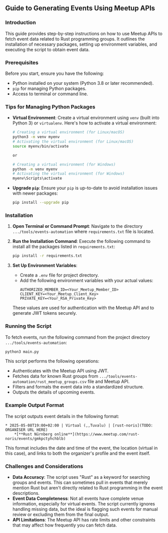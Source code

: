 ## Guide to Generating Events Using Meetup APIs

### Introduction
This guide provides step-by-step instructions on how to use Meetup APIs to fetch event data related to Rust programming groups. It outlines the installation of necessary packages, setting up environment variables, and executing the script to obtain event data.

### Prerequisites
Before you start, ensure you have the following:
- Python installed on your system (Python 3.8 or later recommended).
- `pip` for managing Python packages.
- Access to terminal or command line.

### Tips for Managing Python Packages

- **Virtual Environment**: Create a virtual environment using `venv` (built into Python 3) or `virtualenv`. Here's how to activate a virtual environment:
  ```bash
  # Creating a virtual environment (for Linux/macOS)
  python3 -m venv myenv
  # Activating the virtual environment (for Linux/macOS)
  source myenv/bin/activate

  or

  # Creating a virtual environment (for Windows)
  python -m venv myenv
  # Activating the virtual environment (for Windows)
  myenv\Scripts\activate
  ```
- **Upgrade `pip`**: Ensure your `pip` is up-to-date to avoid installation issues with newer packages:
  ```bash
  pip install --upgrade pip
  ```

### Installation
1. **Open Terminal or Command Prompt**: 
   Navigate to the directory `.../tools/events-automation` where `requirements.txt` file is located.

2. **Run the Installation Command**: 
   Execute the following command to install all the packages listed in `requirements.txt`:
   ```bash
   pip install -r requirements.txt
   ```

3. **Set Up Environment Variables**:
   - Create a `.env` file for project directory.
   - Add the following environment variables with your actual values:
     ```
     AUTHORIZED_MEMBER_ID=<Your_Meetup_Member_ID>
     CLIENT_KEY=<Your_Meetup_Client_Key>
     PRIVATE_KEY=<Your_RSA_Private_Key>
     ```
   These values are used for authentication with the Meetup API and to generate JWT tokens securely.

### Running the Script
To fetch events, run the following command from the project directory `.../tools/events-automation`:
```bash
python3 main.py
```
This script performs the following operations:
- Authenticates with the Meetup API using JWT.
- Fetches data for known Rust groups from `.../tools/events-automation/rust_meetup_groups.csv` file and Meetup API.
- Filters and formats the event data into a standardized structure.
- Outputs the details of upcoming events.

### Example Output Format
The script outputs event details in the following format:
```
* 2025-05-08T19:00+02:00 | Virtual (,,Tuvalu) | [rust-noris](TODO: ORGANISER URL HERE)
    *[**Rust Nürnberg online**](https://www.meetup.com/rust-noris/events/gmkpctyhchblb)
```
This format includes the date and time of the event, the location (virtual in this case), and links to both the organizer's profile and the event itself.

### Challenges and Considerations
- **Data Accuracy**: The script uses "Rust" as a keyword for searching groups and events. This can sometimes pull in events that merely mention Rust but aren't directly related to Rust programming in the event descriptions.
- **Event Data Completeness**: Not all events have complete venue information, especially for virtual events. The script currently ignores handling missing data, but the ideal is flagging such events for manual review or excluding them from the final output.
- **API Limitations**: The Meetup API has rate limits and other constraints that may affect how frequently you can fetch data.